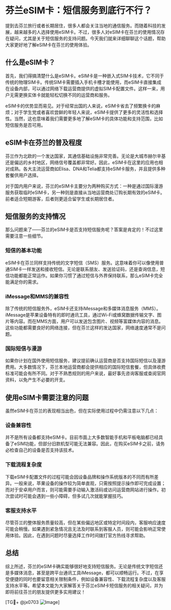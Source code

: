 # 芬兰eSIM卡：短信服务到底行不行？

提到去芬兰旅行或者长期居住，很多人都会关注当地的通信服务。而随着科技的发展，越来越多的人选择使用eSIM卡。不过，很多人对eSIM卡在芬兰的使用情况存在疑问，尤其是关于短信服务的支持问题。今天我们就来详细聊聊这个话题，帮助大家更好地了解eSIM卡在芬兰的使用体验。

## 什么是eSIM卡？

首先，我们得搞清楚什么是eSIM卡。eSIM卡是一种嵌入式SIM卡技术，它不同于传统的物理SIM卡。传统SIM卡需要插入手机卡槽才能使用，而eSIM卡直接集成在设备内部，可以通过网络下载运营商提供的虚拟SIM卡配置文件。这样一来，用户无需更换实体卡就能轻松切换不同的运营商和服务。

eSIM卡的优势显而易见。对于经常出国的人来说，eSIM卡省去了频繁换卡的麻烦；对于学生党或者喜欢尝鲜的年轻人来说，eSIM卡提供了更多的灵活性和选择性。当然，这也意味着我们需要更多地了解eSIM卡的具体功能和支持范围，比如短信服务是否可用。

## eSIM卡在芬兰的普及程度

芬兰作为北欧的一个发达国家，其通信基础设施非常完善。无论是大城市赫尔辛基还是偏远的乡村地区，网络信号覆盖都非常好。因此，eSIM卡在这里的应用也相对成熟。各大主流运营商如Elisa、DNA和Telia都支持eSIM卡服务，并且提供多种套餐供用户选择。

对于国内用户来说，芬兰的eSIM卡主要分为两种购买方式：一种是通过国际漫游服务获取临时eSIM卡，另一种则是直接从当地运营商处订购长期有效的eSIM卡。前者适合短期游客，后者则更适合留学生或长期居住者。

## 短信服务的支持情况

那么问题来了——芬兰的eSIM卡是否支持短信服务呢？答案是肯定的！不过这里需要注意一些细节。

### 短信的基本功能

eSIM卡在芬兰同样支持传统的文字短信（SMS）服务。这意味着你可以像使用普通SIM卡一样发送和接收短信。无论是联系朋友、发送验证码，还是查询信息，短信功能都能正常运作。如果你习惯了通过短信与外界保持联系，那么eSIM卡完全能满足你的需求。

### iMessage和MMS的兼容性

除了传统的短信服务外，eSIM卡还支持iMessage和多媒体消息服务（MMS）。iMessage是苹果设备特有的即时通讯工具，通过Wi-Fi或蜂窝数据传输文字、图片等内容。而在MMS方面，用户可以发送包含图片、视频等富媒体内容的消息。这些功能都需要良好的网络连接，但在芬兰这样的发达国家，网络速度通常不是问题。

### 国际短信与漫游

如果你计划在国外使用短信服务，建议提前确认运营商是否支持国际短信以及漫游费用。大多数情况下，芬兰本地运营商都会提供相应的国际短信套餐，但具体收费标准可能会有所不同。对于不熟悉规则的用户来说，最好事先咨询客服或查阅官网资料，以免产生不必要的开支。

## 使用eSIM卡需要注意的问题

虽然eSIM卡在芬兰的表现相当出色，但在实际使用过程中仍需注意以下几点：

### 设备兼容性

并不是所有设备都支持eSIM卡。目前市面上大多数智能手机和平板电脑都已经具备了eSIM功能，但部分旧款机型可能无法兼容。因此，在购买eSIM卡之前，请务必检查自己的设备是否支持该技术。

### 下载流程复杂度

下载eSIM卡配置文件的过程可能会因设备品牌和操作系统版本的不同而有所差异。一般来说，苹果设备的操作较为简单直观，只需按照提示操作即可完成设置；而对于安卓用户而言，则可能需要手动输入激活码或访问运营商网站进行操作。初次尝试时可能会遇到一些小障碍，但多试几次就能掌握技巧。

### 客服支持水平

尽管芬兰的整体服务质量较高，但在某些偏远地区或特定时间段内，客服响应速度可能会稍慢。如果遇到紧急情况且无法及时联系到客服人员，则可能会影响正常使用体验。因此，在遇到问题时尽量选择工作时间拨打官方热线寻求帮助。

## 总结

综上所述，芬兰的eSIM卡确实能够很好地支持短信服务。无论是传统文字短信还是多媒体消息，甚至是跨平台通讯工具iMessage，都可以顺畅运行。不过，在享受便捷的同时也要留意相关限制条件，例如设备兼容性、下载流程复杂度以及客服支持水平等。希望本文能为大家解答关于芬兰eSIM卡短信服务的相关疑问，并为即将前往芬兰的朋友提供更多实用建议！

[TG💪+ @jx0703 ![Image](https://github.com/user-attachments/assets/dbca1d08-cadb-493c-b0ec-ad6f7a83f270)]